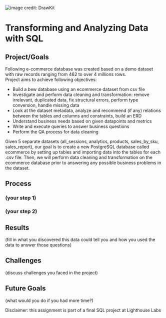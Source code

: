 ![image credit: DrawKit]([https://storage.googleapis.com/twg-content/original_images/AC_1920x1080_1.jpg](https://cdn.prod.website-files.com/6364b6fd26e298b11fb9391f/6364b6fd26e2983c06b93c50_DrawKit0020_E-commerce_Illustrations_Banner.png))
# Transforming and Analyzing Data with SQL

## Project/Goals
Following e-commerce database was created based on a demo dataset with raw records ranging from 462 to over 4 millions rows.  
Project aims to achieve following objectives:

- Build a bew database using an ecommerce dataset from csv file
- Investigate and perform data cleaning and transformation: remove irrelevant, duplicated data, fix structural errors, perform type conversion, handle missing data
- Look at the dataset metadata, analyze and recommend (if any) relations between the tables and columns and constraints, build an ERD
- Understand business needs based on given datapoints and metrics
- Write and execute queries to answer business questions
- Perform the QA process for data cleaning

Given 5 separate datasets (all_sessions, analytics, products, sales_by_sku, sales_report), our goal is to create a new PostgreSQL database called ecommerce by setting up tables and importing data into the tables for each .csv file. Then, we will perform data cleaning and transformation on the ecommerce database prior to answering any possible business problems in the dataset.

## Process
### (your step 1)
### (your step 2)

## Results
(fill in what you discovered this data could tell you and how you used the data to answer those questions)

## Challenges 
(discuss challenges you faced in the project)

## Future Goals
(what would you do if you had more time?)

Disclaimer: this assignment is part of a final SQL project at Lighthouse Labs
